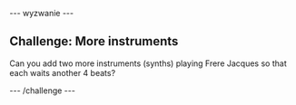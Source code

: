 \--- wyzwanie \---

## Challenge: More instruments

Can you add two more instruments (synths) playing Frere Jacques so that each waits another 4 beats?

\--- /challenge \---